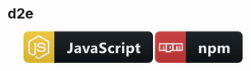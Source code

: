 # d2e 




<p align="center">
 <img src="https://raw.githubusercontent.com/8bithemant/8bithemant/master/svg/dev/languages/js.svg" alt="Fail">
 <img src="https://raw.githubusercontent.com/8bithemant/8bithemant/master/svg/dev/services/npm.svg" alt="Fail">
</p>
